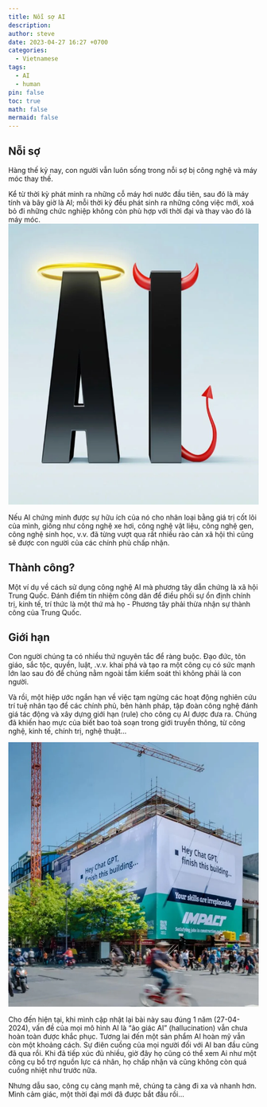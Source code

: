 ```yaml
---
title: Nỗi sợ AI
description: 
author: steve
date: 2023-04-27 16:27 +0700
categories:
  - Vietnamese
tags:
  - AI
  - human
pin: false
toc: true
math: false
mermaid: false
---
```

## Nỗi sợ
Hàng thế kỷ nay, con người vẫn luôn sống trong nỗi sợ bị công nghệ và máy móc thay thế.

Kể từ thời kỳ phát minh ra những cỗ máy hơi nước đầu tiên, sau đó là máy tính và bây giờ là AI; mỗi thời kỳ đều phát sinh ra những công việc mới, xoá bỏ đi những chức nghiệp không còn phù hợp với thời đại và thay vào đó là máy móc.
![Nỗi sợ AI](/assets/img/post/ai.webp "Nỗi sợ AI của con người")

Nếu AI chứng minh được sự hữu ích của nó cho nhân loại bằng giá trị cốt lõi của mình, giống như công nghệ xe hơi, công nghệ vật liệu, công nghệ gen, công nghệ sinh học, v.v. đã từng vượt qua rất nhiều rào cản xã hội thì cũng sẽ được con người của các chính phủ chấp nhận.

## Thành công?
Một ví dụ về cách sử dụng công nghệ AI mà phương tây dẫn chứng là xã hội Trung Quốc. Đánh điểm tín nhiệm công dân để điều phối sự ổn định chính trị, kinh tế, trí thức là một thứ mà họ - Phương tây phải thừa nhận sự thành công của Trung Quốc.

## Giới hạn
Con người chúng ta có nhiều thứ nguyên tắc để ràng buộc. Đạo đức, tôn giáo, sắc tộc, quyền, luật, .v.v. khai phá và tạo ra một công cụ có sức mạnh lớn lao sau đó để chúng nằm ngoài tầm kiểm soát thì không phải là con người.

Và rồi, một hiệp ước ngắn hạn về việc tạm ngừng các hoạt động nghiên cứu trí tuệ nhân tạo để các chính phủ, bên hành pháp, tập đoàn công nghệ đánh giá tác động và xây dựng giới hạn (rule) cho công cụ AI được đưa ra. Chúng đã khiến hao mực của biết bao toà soạn trong giới truyền thông, từ công nghệ, kinh tế, chính trị, nghệ thuật…

![Impact banner](/assets/img/post/impact-banner.webp "truth your self")

Cho đến hiện tại, khi mình cập nhật lại bài này sau đúng 1 năm (27-04-2024), vấn đề của mọi mô hình AI là “ảo giác AI” (hallucination) vẫn chưa hoàn toàn được khắc phục. Tương lai đến một sản phẩm AI hoàn mỹ vẫn còn một khoảng cách.
Sự điên cuồng của mọi người đối với AI ban đầu cũng đã qua rồi. Khi đã tiếp xúc đủ nhiều, giờ đây họ cũng có thể xem Ai như một công cụ bổ trợ nguồn lực cá nhân, họ chấp nhận và cũng không còn quá cuồng nhiệt như trước nữa.

Nhưng dẫu sao, công cụ càng mạnh mẽ, chúng ta càng đi xa và nhanh hơn.
Mình cảm giác, một thời đại mới đã được bắt đầu rồi…